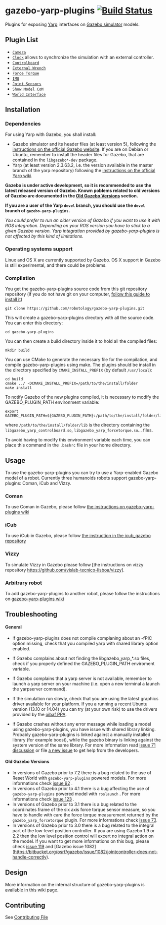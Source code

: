 gazebo-yarp-plugins [![Build Status](https://travis-ci.org/robotology/gazebo-yarp-plugins.svg?branch=master)](https://travis-ci.org/robotology/gazebo-yarp-plugins)
===================

Plugins for exposing [Yarp](http://yarp.it/) interfaces on [Gazebo simulator](http://gazebosim.org/) models.

Plugin List
------------

- [`Camera`](https://github.com/robotology/gazebo-yarp-plugins/tree/master/plugins/camera)
- [`Clock`](https://github.com/robotology/gazebo-yarp-plugins/tree/master/plugins/clock) allows to synchronize the simulation with an external controller.
- [`Controlboard`](https://github.com/robotology/gazebo-yarp-plugins/tree/master/plugins/controlboard)
- [`External Wrench`](https://github.com/robotology/gazebo-yarp-plugins/tree/master/plugins/externalwrench)
- [`Force Torque`](https://github.com/robotology/gazebo-yarp-plugins/tree/master/plugins/forcetorque)
- [`IMU`](https://github.com/robotology/gazebo-yarp-plugins/tree/master/plugins/imu)
- [`Joint Sensors`](https://github.com/robotology/gazebo-yarp-plugins/tree/master/plugins/jointsensors)
- [`Show Model CoM`](https://github.com/robotology/gazebo-yarp-plugins/tree/master/plugins/showmodelcom)
- [`World Interface`](https://github.com/robotology/gazebo-yarp-plugins/tree/master/plugins/worldinterface)

Installation
------------
### Dependencies
For using Yarp with Gazebo, you shall install:
 * Gazebo simulator and its header files (at least version 5), following the [instructions on the official Gazebo website](http://gazebosim.org/tutorials?cat=install). If you are on Debian or Ubuntu, remember to install the header files for Gazebo, that are contained in the `libgazebo*-dev` package. 
 * Yarp (at least version 2.3.63.2, i.e. the version available in the master branch of the yarp repository) following the [instructions on the official Yarp wiki](http://wiki.icub.org/wiki/Linux:Installation_from_sources#Getting_the_YARP_and_iCub_sources).

**Gazebo is under active development, so it is recommended to use the latest released version of Gazebo. Known poblems related to old versions of Gazebo are documented in the [Old Gazebo Versions](#old-gazebo-versions) section.**

**If you are a user of the Yarp `devel` branch, you should use the `devel` branch of `gazebo-yarp-plugins`.**

*You could prefer to run an older version of Gazebo if you want to use it with ROS integration. Depending on your ROS version you have to stick to a given Gazebo version.*
*Yarp integration provided by gazebo-yarp-plugins is not affected by this kind of limitations.*


### Operating systems support
Linux and OS X are currently supported by Gazebo.
OS X support in Gazebo is still experimental, and there could be problems.

### Compilation
You get the gazebo-yarp-plugins source code from this git repository repository (if you do not have git on your computer, [follow this guide to install it](http://git-scm.com/downloads))
```
git clone https://github.com/robotology/gazebo-yarp-plugins.git
```
This will create a gazebo-yarp-plugins directory with all the source code.
You can enter this directory:
```
cd gazebo-yarp-plugins
```
You can then create a build directory inside it to hold all the compiled files:
```
mkdir build
```
You can use CMake to generate the necessary file for the compilation, and compile gazebo-yarp-plugins using make. The plugins should be install in the directory specified by `CMAKE_INSTALL_PREFIX` (by default `/usr/local`):
```
cd build
cmake ../ -DCMAKE_INSTALL_PREFIX=/path/to/the/install/folder
make install
```

To notify Gazebo of the new plugins compiled, it is necessary to modify the GAZEBO_PLUGIN_PATH environment variable:
```
export GAZEBO_PLUGIN_PATH=${GAZEBO_PLUGIN_PATH}:/path/to/the/install/folder/lib
```
where `/path/to/the/install/folder/lib` is the directory containing the `libgazebo_yarp_controlboard.so`, `libgazebo_yarp_forcetorque.so`... files.

To avoid having to modify this environment variable each time, you can place this command in the `.bashrc` file in your home directory.

Usage
-----
To use the gazebo-yarp-plugins you can try to use a Yarp-enabled Gazebo model of a robot. Currently three humanoids robots support gazebo-yarp-plugins: Coman, iCub and Vizzy. 

### Coman
To use Coman in Gazebo, please follow [the instructions on gazebo-yarp-plugins wiki](https://github.com/robotology/gazebo-yarp-plugins/wiki/Using-Coman-model-with-gazebo-yarp-plugins)

### iCub
To use iCub in Gazebo, please follow [the instruction in the icub_gazebo repository](https://github.com/robotology-playground/icub_gazebo)

### Vizzy
To simulate Vizzy in Gazebo please follow [the instructions on vizzy repository https://github.com/vislab-tecnico-lisboa/vizzy].

### Arbitrary robot
To add gazebo-yarp-plugins to another robot, please follow the instructions on [gazebo-yarp-plugins wiki](https://github.com/robotology/gazebo-yarp-plugins/wiki/Embed-gazebo-yarp-plugins-in-an-SDF-model)

Troubleshooting
---------------

#### General 
- If gazebo-yarp-plugins does not compile complaning about an -fPIC option missing, check that you compiled yarp with shared library option enabled.

- If Gazebo complains about not finding the libgazebo_yarp_*.so files, check if you properly defined the GAZEBO_PLUGIN_PATH enviroment variable.

- If Gazebo complains that a yarp server is not available, remember to launch a yarp server on your machine (i.e. open a new terminal a launch the yarpserver command).

- If the simulation run slowly, check that you are using the latest graphics driver available for your platform. If you a running a recent Ubuntu version (13.10 or 14.04) you can try (at your own risk) to use the drivers provided by the [oibaf PPA](https://launchpad.net/~oibaf/+archive/graphics-drivers).

- If Gazebo crashes without any error message while loading a model using gazebo-yarp-plugins, you have issue with shared library linking. Probably gazebo-yarp-plugins is linked against a manually installed library (for example boost), while the gazebo binary is linking against the system version of the same library. For more information read [issue  71 discussion](https://github.com/robotology/gazebo-yarp-plugins/issues/71) or file [a new issue](https://github.com/robotology/gazebo-yarp-plugins/issues/new) to get help from the developers.

#### Old Gazebo Versions
- In versions of Gazebo prior to 7.2 there is a bug related to the use of Reset World with `gazebo-yarp-plugins` powered models. For more informations check [issue 92](https://github.com/robotology/gazebo-yarp-plugins/issues/92) . 
- In versions of Gazebo prior to 4.1 there is a bug affecting the use of `gazebo-yarp-plugins` powered model with `roslaunch` . For more informations check [issue 123](https://github.com/robotology/gazebo-yarp-plugins/issues/123) . 
- In versions of Gazebo prior to 3.1 there is a bug related to the coordinates frame of the six axis force torque sensor measure, so you 
  have to handle with care the force torque measurement returned by the `gazebo_yarp_forcetorque` plugin. For more informations check [issue 73]( https://github.com/robotology/gazebo-yarp-plugins/issues/73). 
- In versions of Gazebo prior to 3.0 there is a bug related to the integral part of the low-level position controller. If you are using 
  Gazebo 1.9 or 2.2 then the low level position control will excert no integral action on the model. If you want to get more informations on
  this bug, please check [issue 119](https://github.com/robotology/gazebo-yarp-plugins/issues/119) and [Gazebo issue 1082] (https://bitbucket.org/osrf/gazebo/issue/1082/jointcontroller-does-not-handle-correctly). 

Design
------
More information on the internal structure of gazebo-yarp-plugins is [available in this wiki page](https://github.com/robotology/gazebo-yarp-plugins/wiki/Design).


Contributing
------------
See [Contributing File](CONTRIBUTING.md)
